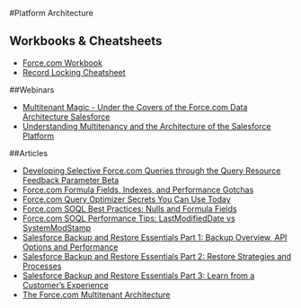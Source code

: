 #Platform Architecture

## Workbooks & Cheatsheets
* [Force.com Workbook](https://resources.docs.salesforce.com/sfdc/pdf/forcecom_workbook.pdf)
* [Record Locking Cheatsheet](http://resources.docs.salesforce.com/194/0/en-us/sfdc/pdf/record_locking_cheatsheet.pdf)

##Webinars

* [Multitenant Magic - Under the Covers of the Force.com Data Architecture
Salesforce](https://www.youtube.com/watch?v=9OtdYeCAZ1A)
* [Understanding Multitenancy and the Architecture of the Salesforce Platform](https://www.youtube.com/watch?v=jeysYua6ENs)

##Articles
* [Developing Selective Force.com Queries through the Query Resource Feedback Parameter Beta](https://developer.salesforce.com/page/Developing_Selective_Force.com_Queries_through_the_Query_Resource_Feedback_Parameter_Pilot)
* [Force.com Formula Fields, Indexes, and Performance Gotchas](https://developer.salesforce.com/blogs/engineering/2013/03/force-com-formula-fields-indexes-and-performance-gotchas.html)
* [Force.com Query Optimizer Secrets You Can Use Today](https://developer.salesforce.com/blogs/engineering/2013/12/force-com-query-optimizer-secrets-you-can-use-today.html)
* [Force.com SOQL Best Practices: Nulls and Formula Fields](https://developer.salesforce.com/blogs/engineering/2013/02/force-com-soql-best-practices-nulls-and-formula-fields.html)
* [Force.com SOQL Performance Tips: LastModifiedDate vs SystemModStamp](https://developer.salesforce.com/blogs/engineering/2014/11/force-com-soql-performance-tips-systemmodstamp-vs-lastmodifieddate-2.html)
* [Salesforce Backup and Restore Essentials Part 1: Backup Overview, API Options and Performance](https://developer.salesforce.com/page/Salesforce_Backup_and_Restore_Essentials_Part_1)
* [Salesforce Backup and Restore Essentials Part 2: Restore Strategies and Processes](https://developer.salesforce.com/page/Salesforce_Backup_and_Restore_Essentials_Part_2)
* [Salesforce Backup and Restore Essentials Part 3: Learn from a Customer’s Experience](https://developer.salesforce.com/blogs/engineering/2016/02/salesforce-backup-restore-essentials-part-3-learn-customers-experience.html)
* [The Force.com Multitenant Architecture](http://wiki.developerforce.com/page/Multi_Tenant_Architecture)
